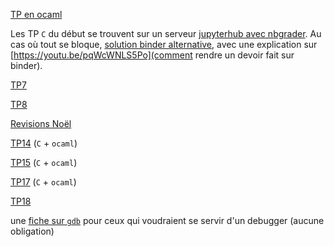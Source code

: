 [TP en ocaml](../TPocaml/index.md)

Les TP `C` du début se trouvent sur un serveur
[jupyterhub avec nbgrader](https://informatique.cpge-pv.ovh). Au cas
où tout se bloque, [solution binder alternative](../TP), avec une
explication sur [https://youtu.be/pqWcWNLS5Po](comment rendre un
devoir fait sur binder).

[TP7](TP7/tp7.md)

[TP8](TP8/tp8.md)

[Revisions Noël](Revisions_Noel/revisions_Noel.md)

[TP14](TP14/tp14.md) (`C` + `ocaml`)

[TP15](TP15/tp15.md) (`C` + `ocaml`)

[TP17](TP17/tp17.md) (`C` + `ocaml`)

[TP18](TP18/tp18.md)

une [fiche sur `gdb`](../GDB/gdb.md) pour ceux qui voudraient se
servir d'un debugger (aucune obligation)
